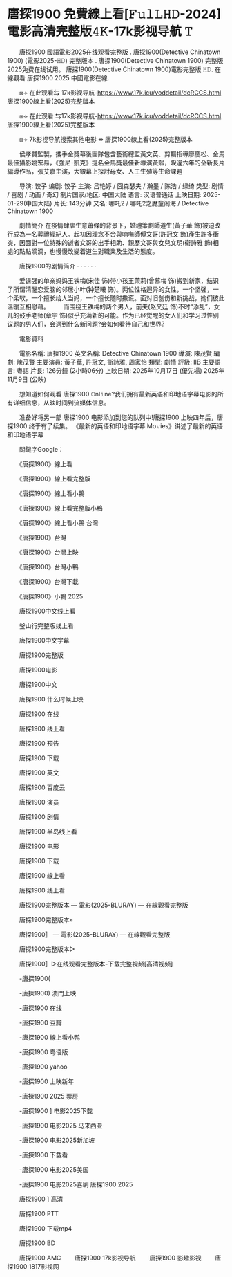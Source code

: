 # 唐探1900 免費線上看[𝙵𝚞𝚕𝙻𝙷𝙳-2024] 電影高清完整版𝟺𝙺-17k影视导航 𝚃 
 
　　唐探1900 國語電影2025在线观看完整版 . 唐探1900(Detective Chinatown 1900) (電影2025-𝙷𝙳) 完整版本 . 唐探1900(Detective Chinatown 1900) 完整版2025免费在线试用。 唐探1900(Detective Chinatown 1900)電影完整版 𝙷𝙳. 在線觀看 唐探1900 2025 中國電影在線.

　　⧆⟢ 在此观看⇆ 17k影视导航-https://www.17k.icu/voddetail/dcRCCS.html  唐探1900線上看(2025)完整版本   

　　⧆⟢ 在此观看 ⇆17k影视导航-https://www.17k.icu/voddetail/dcRCCS.html 唐探1900線上看(2025)完整版本

　　⧆⟢ 7k影视导航搜索其他电影 ⇴ 唐探1900線上看(2025)完整版本

　　侯孝賢監製，攜手金獎幕後團隊包含藝術總監黃文英、剪輯指導廖慶松、金馬最佳攝影姚宏易，《強尼･凱克》提名金馬獎最佳新導演黃熙，睽違六年的全新長片編導作品，張艾嘉主演，大銀幕上探討母女、人工生殖等生命課題

　　导演: 饺子 编剧: 饺子 主演: 吕艳婷 / 囧森瑟夫 / 瀚墨 / 陈浩 / 绿绮 类型: 剧情 / 喜剧 / 动画 / 奇幻 制片国家/地区: 中国大陆 语言: 汉语普通话 上映日期: 2025-01-29(中国大陆) 片长: 143分钟 又名: 哪吒2 / 哪吒2之魔童闹海 / Detective Chinatown 1900 

　　劇情簡介 在疫情肆虐生意蕭條的背景下，婚禮策劃師道生(黃子華 飾)被迫改行成為一名葬禮經紀人。起初因理念不合與喃嘸師傅文哥(許冠文 飾)產生許多衝突，因面對一位特殊的逝者文哥的出手相助、親歷文哥與女兒文玥(衞詩雅 飾)相處的點點滴滴，也慢慢改變着道生對職業及生活的態度。

　　唐探1900的剧情简介 · · · · · ·

　　爱逞强的单亲妈妈王铁梅(宋佳 饰)带小孩王茉莉(曾慕梅 饰)搬到新家，结识了所谓清醒恋爱脑的邻居小叶(钟楚曦 饰)。两位性格迥异的女性，一个坚强，一个柔软，一个擅长给人当妈，一个擅长随时撒谎。面对旧创伤和新挑战，她们彼此温暖互相慰藉。 　　而围绕王铁梅的两个男人，前夫(赵又廷 饰)不时“添乱”，女儿的鼓手老师(章宇 饰)似乎充满新的可能。作为已经觉醒的女人们和学习过性别议题的男人们，会遇到什么新问题?会如何看待自己和世界?

　　電影資料

　　電影名稱: 唐探1900 英文名稱: Detective Chinatown 1900 導演: 陳茂賢 編劇: 陳茂賢 主要演員: 黃子華, 許冠文, 衞詩雅, 周家怡 類型: 劇情 評級: IIB 主要語言: 粵語 片長: 126分鐘 (2小時06分) 上映日期: 2025年10月17日 (優先場) 2025年11月9日 (公映)

　　想知道如何观看 唐探1900 𝙾nl𝚒ne?我们拥有最新英语和印地语字幕电影的所有详细信息，从映时间到流媒体信息。

　　准备好将另一部 唐探1900 电影添加到您的队列中!唐探1900 上映四年后，唐探1900 终于有了续集。 《最新的英语和印地语字幕 Mo𝚟ies》讲述了最新的英语和印地语字幕

　　關鍵字Google：

　　《唐探1900》線上看

　　《唐探1900》線上看完整版

　　《唐探1900》線上看小鴨

　　《唐探1900》線上看完整版小鴨

　　《唐探1900》線上看小鴨 台灣

　　《唐探1900》台灣

　　《唐探1900》台灣上映

　　《唐探1900》台灣小鴨

　　《唐探1900》台灣下載

　　《唐探1900》小鴨 2025

　　唐探1900中文线上看

　　釜山行完整版线上看

　　唐探1900中文字幕

　　唐探1900完整版

　　唐探1900电影

　　唐探1900中文

　　唐探1900 什么时候上映

　　唐探1900 在线

　　唐探1900 线上看

　　唐探1900 预告

　　唐探1900 下载

　　唐探1900 英文

　　唐探1900 百度云

　　唐探1900 演员

　　唐探1900 剧情

　　唐探1900 半岛线上看

　　唐探1900 电影

　　唐探1900 下载

　　唐探1900 線上看

　　唐探1900 线上看

　　唐探1900完整版本 — 電影(2025-BLURAY) — 在線觀看完整版

　　唐探1900完整版本»

　　唐探1900〛 — 電影(2025-BLURAY) — 在線觀看完整版

　　唐探1900完整版本▷

　　唐探1900〛▷在线观看完整版本-下载完整视频[高清视频]

　　-唐探1900(

　　-唐探1900) 澳門上映

　　-唐探1900 在线

　　-唐探1900 豆瓣

　　-唐探1900 線上看小鸭

　　-唐探1900 粤语版

　　-唐探1900 yahoo

　　-唐探1900 上映新年

　　-唐探1900 2025 票房

　　-唐探1900 ] 电影2025下载

　　-唐探1900 电影2025 马来西亚

　　-唐探1900 电影2025新加坡

　　-唐探1900 下载看

　　-唐探1900 电影2025美国

　　-唐探1900 电影2025喜剧 唐探1900 2025

　　唐探1900 ] 高清

　　唐探1900 PTT

　　唐探1900 下载mp4

　　唐探1900 BD

　　唐探1900 AMC
　　唐探1900 17k影视导航
　　唐探1900  影趣影视
　　唐探1900  1817影视网
